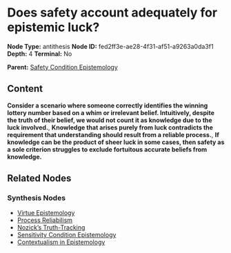 # Does safety account adequately for epistemic luck?

**Node Type:** antithesis
**Node ID:** fed2ff3e-ae28-4f31-af51-a9263a0da3f1
**Depth:** 4
**Terminal:** No

**Parent:** [Safety Condition Epistemology](safety-condition-epistemology-synthesis-18e6f69c-6c74-4a0c-92b8-d4672f9b4587.md)

## Content

**Consider a scenario where someone correctly identifies the winning lottery number based on a whim or irrelevant belief. Intuitively, despite the truth of their belief, we would not count it as knowledge due to the luck involved.**, **Knowledge that arises purely from luck contradicts the requirement that understanding should result from a reliable process.**, **If knowledge can be the product of sheer luck in some cases, then safety as a sole criterion struggles to exclude fortuitous accurate beliefs from knowledge.**

## Related Nodes

### Synthesis Nodes

- [Virtue Epistemology](virtue-epistemology-synthesis-2ca6f0f4-ade2-48bc-8bb7-ec16eff47029.md)
- [Process Reliabilism](process-reliabilism-synthesis-a35c1378-9beb-4e7c-9549-7d4d5db1a199.md)
- [Nozick’s Truth-Tracking](nozicks-truth-tracking-synthesis-0066b76d-b1ca-4e6b-bbd8-d0ec143e65d0.md)
- [Sensitivity Condition Epistemology](sensitivity-condition-epistemology-synthesis-7c2f6d1a-ccd0-4cdd-a559-5ea79dba1f00.md)
- [Contextualism in Epistemology](contextualism-in-epistemology-synthesis-f7ce65a7-c771-4350-93f3-80e09c5d6d27.md)
